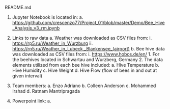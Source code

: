README.md

1.	Jupyter Notebook is located in:
	a.	https://github.com/crescenzo77/Project_01/blob/master/Demo/Bee_Hive_Analysis_v3_rm.ipynb

2.	Links to raw data
	a.	Weather was downloaded as CSV files from:
		i.	https://rp5.ru/Weather_in_Wurzburg
		ii.	https://rp5.ru/Weather_in_Lubeck,_Blankensee_(airport)
	b.	Bee hive data was downloaded as CSV files from:
		i.	https://www.hobos.de/en/
			1.	For the beehives located in Schwartau and Wurzberg, Germany
			2.	The data elements utilized from each bee hive included:
				a.	Hive Temperature
				b.	Hive Humidity
				c.	Hive Weight
				d.	Hive Flow (flow of bees in and out at given interval)

3.	Team members:
	a.	Enzo Adriano
	b.	Colleen Anderson
	c.	Mohammed Irshad
	d.	Ratnam Mantripragada

4.	Powerpoint link:
	a.	





